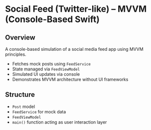 # Social Feed (Twitter-like) – MVVM (Console-Based Swift)

##  Overview
A console-based simulation of a social media feed app using MVVM principles.

- Fetches mock posts using `FeedService`
- State managed via `FeedViewModel`
- Simulated UI updates via console
- Demonstrates MVVM architecture without UI frameworks

##  Structure
- `Post` model
- `FeedService` for mock data
- `FeedViewModel`
- `main()` function acting as user interaction layer
